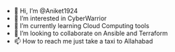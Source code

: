 - 👋 Hi, I’m @Aniket1924
- 👀 I’m interested in CyberWarrior
- 🌱 I’m currently learning Cloud Computing tools
- 💞️ I’m looking to collaborate on Ansible and Terraform
- 📫 How to reach me just take a taxi to Allahabad

<!---
Aniket1924/Aniket1924 is a ✨ special ✨ repository because its `README.md` (this file) appears on your GitHub profile.
You can click the Preview link to take a look at your changes.
--->
